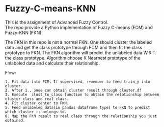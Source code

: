 # Fuzzy-C-means-KNN

This is the assignment of Advanced Fuzzy Control.  
The repo provide a Python implementation of Fuzzy C-means (FCM) and Fuzzy-KNN (FKN).  

The FKN in this repo is not a normal FKN. One should cluster the labeled data and get the class prototype through FCM and then fit the class prototype to FKN. The FKN algorithm will predict the unlabeled data W.R.T. the class prototype. Algorithm choose K Nearnest prototype of the unlabeled data and calculate their relationship.  

Flow:

    1. Fit data into FCM. If supervised, remember to feed train_y into cluster.
    2. After 1., onee can obtain cluster result through cluster.df
    3. Execute  clust_to_class function to obtain the relationship between cluster class and real class.
    4. Fit cluster.center to FKN.
    5. Feed unlabeled data(in pandas dataframe type) to FKN to predict which cluster it belongs to.
    6. Map the FKN result to real class through the relationship you just obtained.
